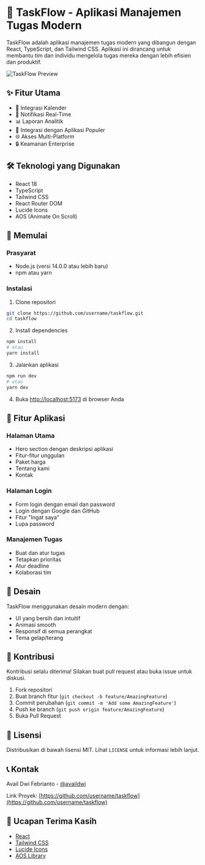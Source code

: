 # 🚀 TaskFlow - Aplikasi Manajemen Tugas Modern

TaskFlow adalah aplikasi manajemen tugas modern yang dibangun dengan React, TypeScript, dan Tailwind CSS. Aplikasi ini dirancang untuk membantu tim dan individu mengelola tugas mereka dengan lebih efisien dan produktif.

![TaskFlow Preview](/images/TaskFlow.png)

## ✨ Fitur Utama

- 📅 Integrasi Kalender
- 🔔 Notifikasi Real-Time
- 📊 Laporan Analitik
- 🔄 Integrasi dengan Aplikasi Populer
- 🌐 Akses Multi-Platform
- 🔒 Keamanan Enterprise

## 🛠️ Teknologi yang Digunakan

- React 18
- TypeScript
- Tailwind CSS
- React Router DOM
- Lucide Icons
- AOS (Animate On Scroll)

## 🚀 Memulai

### Prasyarat

- Node.js (versi 14.0.0 atau lebih baru)
- npm atau yarn

### Instalasi

1. Clone repositori
```bash
git clone https://github.com/username/taskflow.git
cd taskflow
```

2. Install dependencies
```bash
npm install
# atau
yarn install
```

3. Jalankan aplikasi
```bash
npm run dev
# atau
yarn dev
```

4. Buka [http://localhost:5173](http://localhost:5173) di browser Anda

## 📱 Fitur Aplikasi

### Halaman Utama
- Hero section dengan deskripsi aplikasi
- Fitur-fitur unggulan
- Paket harga
- Tentang kami
- Kontak

### Halaman Login
- Form login dengan email dan password
- Login dengan Google dan GitHub
- Fitur "Ingat saya"
- Lupa password

### Manajemen Tugas
- Buat dan atur tugas
- Tetapkan prioritas
- Atur deadline
- Kolaborasi tim

## 🎨 Desain

TaskFlow menggunakan desain modern dengan:
- UI yang bersih dan intuitif
- Animasi smooth
- Responsif di semua perangkat
- Tema gelap/terang

## 🤝 Kontribusi

Kontribusi selalu diterima! Silakan buat pull request atau buka issue untuk diskusi.

1. Fork repositori
2. Buat branch fitur (`git checkout -b feature/AmazingFeature`)
3. Commit perubahan (`git commit -m 'Add some AmazingFeature'`)
4. Push ke branch (`git push origin feature/AmazingFeature`)
5. Buka Pull Request

## 📝 Lisensi

Distribusikan di bawah lisensi MIT. Lihat `LICENSE` untuk informasi lebih lanjut.

## 📞 Kontak

Avail Dwi Febrianto - [@availdwi](https://twitter.com/availdwi)

Link Proyek: [https://github.com/username/taskflow](https://github.com/username/taskflow)

## 🙏 Ucapan Terima Kasih

- [React](https://reactjs.org/)
- [Tailwind CSS](https://tailwindcss.com/)
- [Lucide Icons](https://lucide.dev/)
- [AOS Library](https://michalsnik.github.io/aos/)
